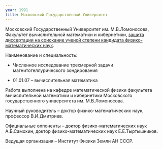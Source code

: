 ```yaml
---
year: 1991
title: Московский Государственный Университет
---
```


Московский Государственный Университет им. М.В.Ломоносова, Факультет вычислительной математики и кибернетики, [защита диссертации на соискание ученой степени кандидата физико-математических наук](https://fizmathim.com/chislennoe-issledovanie-trehmernoy-zadachi-magnitotelluricheskogo-zondirovaniya).

Наименование и специальность:

- Численное исследование трехмерной задачи магнитотеллурического зондирования

- 01.01.07 – вычислительная математика

Работа выполнена на кафедре математической физики факультета вычислительной математики и кибернетики Московского государственного университета им. М.В.Ломоносова.

Научный руководитель – доктор физико-математических наук, профессор В.И.Дмитриев.

Официальные оппоненты – доктор физико-математических наук А.Б.Самохин, доктор физико-математических наук Е.Е.Тыртышников.

Ведущая организация – Институт Физики Земли АН СССР.
